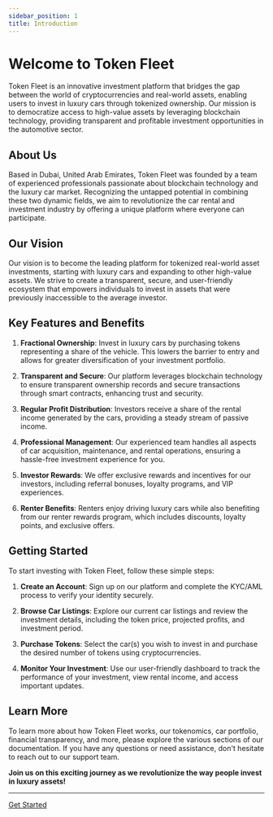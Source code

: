 ```yaml
---
sidebar_position: 1
title: Introduction
---
```


# Welcome to Token Fleet

Token Fleet is an innovative investment platform that bridges the gap between the world of cryptocurrencies and real-world assets, enabling users to invest in luxury cars through tokenized ownership. Our mission is to democratize access to high-value assets by leveraging blockchain technology, providing transparent and profitable investment opportunities in the automotive sector.

## About Us

Based in Dubai, United Arab Emirates, Token Fleet was founded by a team of experienced professionals passionate about blockchain technology and the luxury car market. Recognizing the untapped potential in combining these two dynamic fields, we aim to revolutionize the car rental and investment industry by offering a unique platform where everyone can participate.

## Our Vision

Our vision is to become the leading platform for tokenized real-world asset investments, starting with luxury cars and expanding to other high-value assets. We strive to create a transparent, secure, and user-friendly ecosystem that empowers individuals to invest in assets that were previously inaccessible to the average investor.

## Key Features and Benefits

1. **Fractional Ownership**: Invest in luxury cars by purchasing tokens representing a share of the vehicle. This lowers the barrier to entry and allows for greater diversification of your investment portfolio.

2. **Transparent and Secure**: Our platform leverages blockchain technology to ensure transparent ownership records and secure transactions through smart contracts, enhancing trust and security.

3. **Regular Profit Distribution**: Investors receive a share of the rental income generated by the cars, providing a steady stream of passive income.

4. **Professional Management**: Our experienced team handles all aspects of car acquisition, maintenance, and rental operations, ensuring a hassle-free investment experience for you.

5. **Investor Rewards**: We offer exclusive rewards and incentives for our investors, including referral bonuses, loyalty programs, and VIP experiences.

6. **Renter Benefits**: Renters enjoy driving luxury cars while also benefiting from our renter rewards program, which includes discounts, loyalty points, and exclusive offers.

## Getting Started

To start investing with Token Fleet, follow these simple steps:

1. **Create an Account**: Sign up on our platform and complete the KYC/AML process to verify your identity securely.

2. **Browse Car Listings**: Explore our current car listings and review the investment details, including the token price, projected profits, and investment period.

3. **Purchase Tokens**: Select the car(s) you wish to invest in and purchase the desired number of tokens using cryptocurrencies.

4. **Monitor Your Investment**: Use our user-friendly dashboard to track the performance of your investment, view rental income, and access important updates.

## Learn More

To learn more about how Token Fleet works, our tokenomics, car portfolio, financial transparency, and more, please explore the various sections of our documentation. If you have any questions or need assistance, don't hesitate to reach out to our support team.

**Join us on this exciting journey as we revolutionize the way people invest in luxury assets!**

---

[Get Started](./how_it_works/overview)
